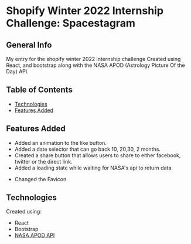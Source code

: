 # Shopify Winter 2022 Internship Challenge: Spacestagram

## General Info

My entry for the shopify winter 2022 internship challenge
Created using React, and bootstrap along with the NASA APOD (Astrology Picture Of the Day) API.

## Table of Contents

- [Technologies](#technologies)
- [Features Added](#features-added)

## Features Added

- Added an animation to the like button.
- Added a date selector that can go back 10, 20,30, 2 months.
- Created a share button that allows users to share to either facebook, twitter or the direct link.
- Added a loading state while waiting for NASA's api to return data.

* Changed the Favicon

## Technologies

Created using:

- React
- Bootstrap
- [NASA APOD API](https://api.nasa.gov/)
